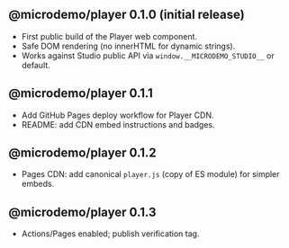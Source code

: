 ## @microdemo/player 0.1.0 (initial release)

- First public build of the Player web component.
- Safe DOM rendering (no innerHTML for dynamic strings).
- Works against Studio public API via `window.__MICRODEMO_STUDIO__` or default.

## @microdemo/player 0.1.1

- Add GitHub Pages deploy workflow for Player CDN.
- README: add CDN embed instructions and badges.

## @microdemo/player 0.1.2

- Pages CDN: add canonical `player.js` (copy of ES module) for simpler embeds.

## @microdemo/player 0.1.3

- Actions/Pages enabled; publish verification tag.
